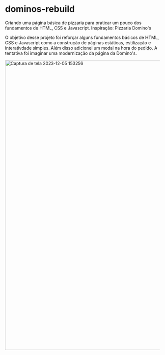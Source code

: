 # dominos-rebuild
Criando uma página básica de pizzaria para praticar um pouco dos fundamentos de HTML, CSS e Javascript.  Inspiração: Pizzaria Domino's

O objetivo desse projeto foi reforçar alguns fundamentos básicos de HTML, CSS e Javascript como a construção de páginas estáticas, estilização e interativdade simples.
Além disso adicionei um modal na hora do pedido. A tentativa foi imaginar uma modernização da página da Domino's.

<img width="942" alt="Captura de tela 2023-12-05 153256" src="https://github.com/vittorpeli/domino-s-rebuild/assets/58227840/2dcbeaa8-2252-405f-a82d-ff62f1bf424a">
